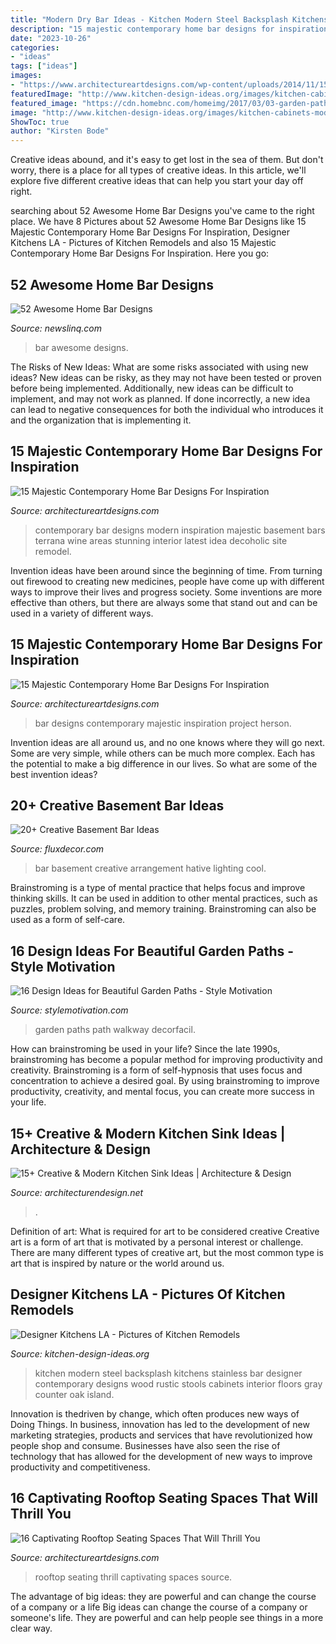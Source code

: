 ```yaml
---
title: "Modern Dry Bar Ideas - Kitchen Modern Steel Backsplash Kitchens Stainless Bar Designer Contemporary Designs Wood Rustic Stools Cabinets Interior Floors Gray Counter Oak Island"
description: "15 majestic contemporary home bar designs for inspiration"
date: "2023-10-26"
categories:
- "ideas"
tags: ["ideas"]
images:
- "https://www.architectureartdesigns.com/wp-content/uploads/2014/11/15-Majestic-Contemporary-Home-Bar-Designs-For-Inspiration-8-630x945.jpg"
featuredImage: "http://www.kitchen-design-ideas.org/images/kitchen-cabinets-modern-two-tone-300-dkl023-astra-moka-oak-white-stainless-steel-backsplash.jpg"
featured_image: "https://cdn.homebnc.com/homeimg/2017/03/03-garden-path-walkway-ideas-homebnc.jpg"
image: "http://www.kitchen-design-ideas.org/images/kitchen-cabinets-modern-two-tone-300-dkl023-astra-moka-oak-white-stainless-steel-backsplash.jpg"
ShowToc: true
author: "Kirsten Bode"
---
```



Creative ideas abound, and it's easy to get lost in the sea of them. But don't worry, there is a place for all types of creative ideas. In this article, we'll explore five different creative ideas that can help you start your day off right.

	

		
searching about 52 Awesome Home Bar Designs you've came to the right place. We have 8 Pictures about 52 Awesome Home Bar Designs like 15 Majestic Contemporary Home Bar Designs For Inspiration, Designer Kitchens LA - Pictures of Kitchen Remodels and also 15 Majestic Contemporary Home Bar Designs For Inspiration. Here you go:
		
    
## 52 Awesome Home Bar Designs

<img loading=lazy src="http://www.newslinq.com/wp-content/uploads/2014/06/Awesome-Home-Bar-15.jpg" onerror="this.onerror=null;this.src='https://tse2.mm.bing.net/th?id=OIP.T2OZb4TrLxzqxMOIXc6N1gHaF7&amp;pid=15.1';" alt="52 Awesome Home Bar Designs">

_Source: newslinq.com_

>bar awesome designs. 

	

The Risks of New Ideas: What are some risks associated with using new ideas?
New ideas can be risky, as they may not have been tested or proven before being implemented. Additionally, new ideas can be difficult to implement, and may not work as planned. If done incorrectly, a new idea can lead to negative consequences for both the individual who introduces it and the organization that is implementing it.

    
## 15 Majestic Contemporary Home Bar Designs For Inspiration

<img loading=lazy src="https://www.architectureartdesigns.com/wp-content/uploads/2014/11/15-Majestic-Contemporary-Home-Bar-Designs-For-Inspiration-8-630x945.jpg" onerror="this.onerror=null;this.src='https://tse4.mm.bing.net/th?id=OIP.eIlOqP6WRx523zQn1ZEx9wHaLH&amp;pid=15.1';" alt="15 Majestic Contemporary Home Bar Designs For Inspiration">

_Source: architectureartdesigns.com_

>contemporary bar designs modern inspiration majestic basement bars terrana wine areas stunning interior latest idea decoholic site remodel. 

	

Invention ideas have been around since the beginning of time. From turning out firewood to creating new medicines, people have come up with different ways to improve their lives and progress society. Some inventions are more effective than others, but there are always some that stand out and can be used in a variety of different ways.

    
## 15 Majestic Contemporary Home Bar Designs For Inspiration

<img loading=lazy src="https://www.architectureartdesigns.com/wp-content/uploads/2014/11/15-Majestic-Contemporary-Home-Bar-Designs-For-Inspiration-9-630x420.jpg" onerror="this.onerror=null;this.src='https://tse4.mm.bing.net/th?id=OIP.ywfcVSgoRSP7zWrb6iQnKAHaE8&amp;pid=15.1';" alt="15 Majestic Contemporary Home Bar Designs For Inspiration">

_Source: architectureartdesigns.com_

>bar designs contemporary majestic inspiration project herson. 

	

Invention ideas are all around us, and no one knows where they will go next. Some are very simple, while others can be much more complex. Each has the potential to make a big difference in our lives. So what are some of the best invention ideas?

    
## 20+ Creative Basement Bar Ideas

<img loading=lazy src="http://fluxdecor.com/wp-content/uploads/2014/05/basement-bar-ideas/13-wall-arrangement.jpg" onerror="this.onerror=null;this.src='https://tse2.mm.bing.net/th?id=OIP.cFNCNa6iVc-TO7xSlDm1QQHaJ3&amp;pid=15.1';" alt="20+ Creative Basement Bar Ideas">

_Source: fluxdecor.com_

>bar basement creative arrangement hative lighting cool. 

	

Brainstroming is a type of mental practice that helps focus and improve thinking skills. It can be used in addition to other mental practices, such as puzzles, problem solving, and memory training. Brainstroming can also be used as a form of self-care.

    
## 16 Design Ideas For Beautiful Garden Paths - Style Motivation

<img loading=lazy src="https://cdn.homebnc.com/homeimg/2017/03/03-garden-path-walkway-ideas-homebnc.jpg" onerror="this.onerror=null;this.src='https://tse2.mm.bing.net/th?id=OIP.g9TboAADUzNH7oQNolEiZAHaLI&amp;pid=15.1';" alt="16 Design Ideas for Beautiful Garden Paths - Style Motivation">

_Source: stylemotivation.com_

>garden paths path walkway decorfacil. 

	

How can brainstroming be used in your life?
Since the late 1990s, brainstroming has become a popular method for improving productivity and creativity. Brainstroming is a form of self-hypnosis that uses focus and concentration to achieve a desired goal. By using brainstroming to improve productivity, creativity, and mental focus, you can create more success in your life.

    
## 15+ Creative &amp; Modern Kitchen Sink Ideas | Architecture &amp; Design

<img loading=lazy src="https://cdn.architecturendesign.net/wp-content/uploads/2015/08/AD-Creative-Modern-Kitchen-Sink-Ideas-09.jpg" onerror="this.onerror=null;this.src='https://tse4.mm.bing.net/th?id=OIP.Fx8z1IFagmnAMomeBRsZ1AHaMW&amp;pid=15.1';" alt="15+ Creative &amp; Modern Kitchen Sink Ideas | Architecture &amp; Design">

_Source: architecturendesign.net_

>. 

	

Definition of art: What is required for art to be considered creative
Creative art is a form of art that is motivated by a personal interest or challenge. There are many different types of creative art, but the most common type is art that is inspired by nature or the world around us.

    
## Designer Kitchens LA - Pictures Of Kitchen Remodels

<img loading=lazy src="http://www.kitchen-design-ideas.org/images/kitchen-cabinets-modern-two-tone-300-dkl023-astra-moka-oak-white-stainless-steel-backsplash.jpg" onerror="this.onerror=null;this.src='https://tse1.mm.bing.net/th?id=OIP._4YEeo8p9FEJ1LjzjmVtYwHaFj&amp;pid=15.1';" alt="Designer Kitchens LA - Pictures of Kitchen Remodels">

_Source: kitchen-design-ideas.org_

>kitchen modern steel backsplash kitchens stainless bar designer contemporary designs wood rustic stools cabinets interior floors gray counter oak island. 

	

Innovation is thedriven by change, which often produces new ways of Doing Things. In business, innovation has led to the development of new marketing strategies, products and services that have revolutionized how people shop and consume. Businesses have also seen the rise of technology that has allowed for the development of new ways to improve productivity and competitiveness.

    
## 16 Captivating Rooftop Seating Spaces That Will Thrill You

<img loading=lazy src="https://www.architectureartdesigns.com/wp-content/uploads/2017/03/4-4-630x504.jpg" onerror="this.onerror=null;this.src='https://tse1.mm.bing.net/th?id=OIP.bSMJmM1zCoxVtI8wAXnrHgHaF7&amp;pid=15.1';" alt="16 Captivating Rooftop Seating Spaces That Will Thrill You">

_Source: architectureartdesigns.com_

>rooftop seating thrill captivating spaces source. 

	

The advantage of big ideas: they are powerful and can change the course of a company or a life
Big ideas can change the course of a company or someone's life. They are powerful and can help people see things in a more clear way.

